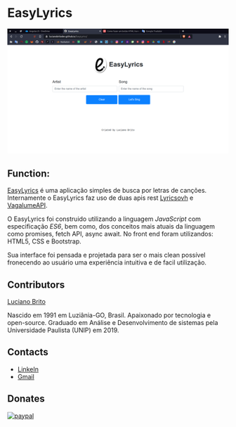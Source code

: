 # EasyLyrics

![](./assets/EasyLyrics.png)


## Function:

[EasyLyrics](https://lucianobritodev.github.io/EasyLyrics/) é uma aplicação simples de busca por letras de canções. Internamente o EasyLyrics faz uso de duas apis rest [Lyricsovh](https://lyricsovh.docs.apiary.io/) e [VagalumeAPI](https://api.vagalume.com.br/).

O EasyLyrics foi construido utilizando a linguagem *JavaScript* com especificação *ES6*, bem como, dos conceitos mais atuais da linguagem como promises, fetch API, async await. No front end foram utilizandos: HTML5, CSS e Bootstrap.

Sua interface foi pensada e projetada para ser o mais clean possível fronecendo ao usuário uma experiência intuitiva e de facil utilização.


## Contributors

[Luciano Brito](https://github.com/LucianoAparecidoBritoGuedes/)

Nascido em 1991 em Luziânia-GO, Brasil. Apaixonado por tecnologia e open-source. Graduado em Análise e Desenvolvimento de sistemas pela Universidade Paulista (UNIP) em 2019.


## Contacts

- [LinkeIn](https://www.linkedin.com/in/luciano-brito-76379374/)
- [Gmail](lucianobrito.dev@gmail.com)


## Donates

[![paypal](https://www.paypalobjects.com/en_US/i/btn/btn_donateCC_LG.gif)](https://www.paypal.com/cgi-bin/webscr?cmd=_s-xclic&hosted_button_id=RXA28WZH3XF4E)
